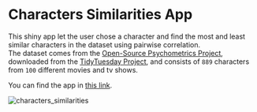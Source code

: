 # Characters Similarities App

This shiny app let the user chose a character and find the most and least similar characters in the dataset using pairwise correlation.  
The dataset comes from the [Open-Source Psychometrics Project](https://openpsychometrics.org/tests/characters/), downloaded from the  [TidyTuesday Project](https://github.com/rfordatascience/tidytuesday/tree/master/data/2022/2022-08-16), and consists of `889` characters from `100` different movies and tv shows.

You can find the app in [this link](https://matias-taron.shinyapps.io/characters_similarities/).

![characters_similarities](https://github.com/matiast1905/shiny-apps/blob/main/characters_similarities/screenshot.png)
